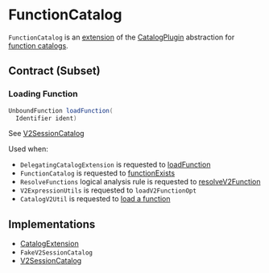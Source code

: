 # FunctionCatalog

`FunctionCatalog` is an [extension](#contract) of the [CatalogPlugin](CatalogPlugin.md) abstraction for [function catalogs](#implementations).

## Contract (Subset)

### <span id="loadFunction"> Loading Function

```java
UnboundFunction loadFunction(
  Identifier ident)
```

See [V2SessionCatalog](../../V2SessionCatalog.md#loadFunction)

Used when:

* `DelegatingCatalogExtension` is requested to [loadFunction](DelegatingCatalogExtension.md#loadFunction)
* `FunctionCatalog` is requested to [functionExists](#functionExists)
* `ResolveFunctions` logical analysis rule is requested to [resolveV2Function](../../logical-analysis-rules/ResolveFunctions.md#resolveV2Function)
* `V2ExpressionUtils` is requested to `loadV2FunctionOpt`
* `CatalogV2Util` is requested to [load a function](CatalogV2Util.md#loadFunction)

## Implementations

* [CatalogExtension](CatalogExtension.md)
* `FakeV2SessionCatalog`
* [V2SessionCatalog](../../V2SessionCatalog.md)
